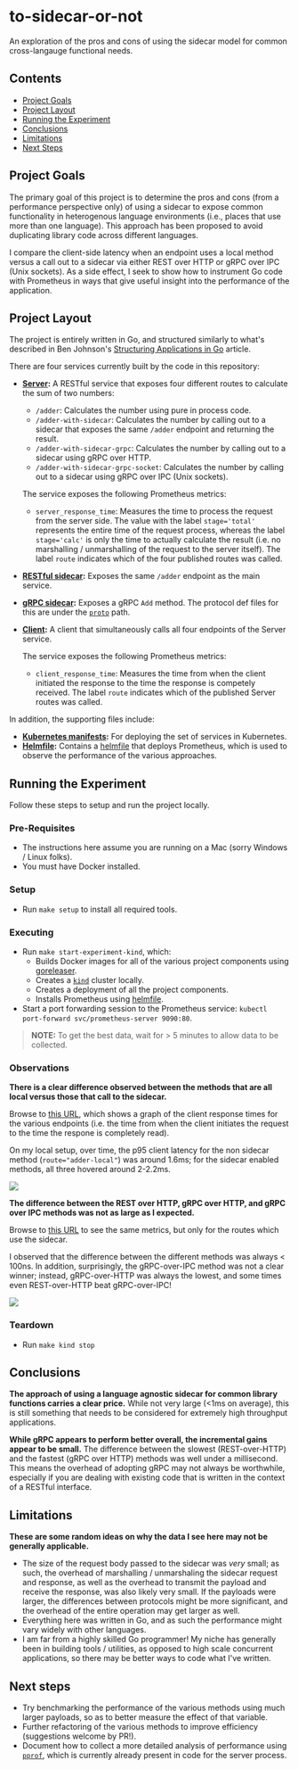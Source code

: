 # to-sidecar-or-not

An exploration of the pros and cons of using the sidecar model for common cross-langauge functional needs.


## Contents

- [Project Goals](#project-goals)
- [Project Layout](#project-layout)
- [Running the Experiment](#running-the-experiment)
- [Conclusions](#conclusions)
- [Limitations](#limitations)
- [Next Steps](#next-steps)

## Project Goals

The primary goal of this project is to determine the pros and cons (from a performance perspective only) of using a sidecar to expose common functionality in heterogenous language environments (i.e., places that use more than one language). This approach has been proposed to avoid duplicating library code across different languages.

I compare the client-side latency when an endpoint uses a local method versus a call out to a sidecar via either REST over HTTP or gRPC over IPC (Unix sockets). As a side effect, I seek to show how to instrument Go code with Prometheus in ways that give useful insight into the performance of the application.

## Project Layout

The project is entirely written in Go, and structured similarly to what's described in Ben Johnson's [Structuring Applications in Go](https://medium.com/@benbjohnson/structuring-applications-in-go-3b04be4ff091) article.

There are four services currently built by the code in this repository:

* **[Server](cmd/server/main.go):** A RESTful service that exposes four different routes to calculate the sum of two numbers:
  * `/adder`: Calculates the number using pure in process code.
  * `/adder-with-sidecar`: Calculates the number by calling out to a sidecar that exposes the same `/adder` endpoint and returning the result.
  * `/adder-with-sidecar-grpc`: Calculates the number by calling out to a sidecar using gRPC over HTTP.
  * `/adder-with-sidecar-grpc-socket`: Calculates the number by calling out to a sidecar using gRPC over IPC (Unix sockets).

  The service exposes the following Prometheus metrics:
  * `server_response_time`: Measures the time to process the request from the server side. The value with the label `stage='total'` represents the entire time of the request process, whereas the label `stage='calc'` is only the time to actually calculate the result (i.e. no marshalling / unmarshalling of the request to the server itself). The label `route` indicates which of the four published routes was called.
* **[RESTful sidecar](cmd/sidecar/main.go):** Exposes the same `/adder` endpoint as the main service.
* **[gRPC sidecar](cmd/sidecar/grpc/main.go):** Exposes a gRPC `Add` method. The protocol def files for this are under the [`proto`](proto/) path.
* **[Client](cmd/client/main.go):** A client that simultaneously calls all four endpoints of the Server service.

  The service exposes the following Prometheus metrics:
  * `client_response_time`: Measures the time from when the client initiated the response to the time the response is competely received. The label `route` indicates which of the published Server routes was called.

In addition, the supporting files include:

* **[Kubernetes manifests](kubernetes/):** For deploying the set of services in Kubernetes.
* **[Helmfile](helmfile/):** Contains a [helmfile](https://github.com/helmfile/helmfile) that deploys Prometheus, which is used to observe the performance of the various approaches.

## Running the Experiment

Follow these steps to setup and run the project locally.

### Pre-Requisites

* The instructions here assume you are running on a Mac (sorry Windows / Linux folks).
* You must have Docker installed.

### Setup

* Run `make setup` to install all required tools.

### Executing

* Run `make start-experiment-kind`, which:
  * Builds Docker images for all of the various project components using [goreleaser](https://goreleaser.com/).
  * Creates a [`kind`](https://kind.sigs.k8s.io/) cluster locally.
  * Creates a deployment of all the project components.
  * Installs Prometheus using [helmfile](https://github.com/helmfile/helmfile).
* Start a port forwarding session to the Prometheus service: `kubectl port-forward svc/prometheus-server 9090:80`.

>**NOTE:** To get the best data, wait for > 5 minutes to allow data to be collected.

### Observations

**There is a clear difference observed between the methods that are all local versus those that call to the sidecar.**

Browse to [this URL](http://localhost:9090/graph?g0.expr=quantile(0.95%2C%20(avg_over_time(client_response_time_sum%5B1m%5D)%20%2F%20avg_over_time(client_response_time_count%5B1m%5D))%20*%201000)%20by%20(route)&g0.tab=0&g0.stacked=0&g0.show_exemplars=0&g0.range_input=1h), which shows a graph of the client response times for the various endpoints (i.e. the time from when the client initiates the request to the time the respone is completely read).

On my local setup, over time, the p95 client latency for the non sidecar method (`route="adder-local"`) was around 1.6ms; for the sidecar enabled methods, all three hovered around 2-2.2ms.

![](img/client_response_all_routes.png)

**The difference between the REST over HTTP, gRPC over HTTP, and gRPC over IPC methods was not as large as I expected.**

Browse to [this URL](http://localhost:9090/graph?g0.expr=quantile(0.95%2C%20(avg_over_time(client_response_time_sum%7Broute%3D~%22adder-sidecar.*%22%7D%5B1m%5D)%20%2F%20avg_over_time(client_response_time_count%5B1m%5D))%20*%201000)%20by%20(route)&g0.tab=0&g0.stacked=0&g0.show_exemplars=0&g0.range_input=1h) to see the same metrics, but only for the routes which use the sidecar.

I observed that the difference between the different methods was always < 100ns. In addition, surprisingly, the gRPC-over-IPC method was not a clear winner; instead, gRPC-over-HTTP was always the lowest, and some times even REST-over-HTTP beat gRPC-over-IPC!

![](img/client_response_sidecar_routes.png)

### Teardown

* Run `make kind stop`

## Conclusions

**The approach of using a language agnostic sidecar for common library functions carries a clear price.** While not very large (<1ms on average), this is still something that needs to be considered for extremely high throughput applications.

**While gRPC appears to perform better overall, the incremental gains appear to be small.** The difference between the slowest (REST-over-HTTP) and the fastest (gRPC over HTTP) methods was well under a millisecond. This means the overhead of adopting gRPC may not always be worthwhile, especially if you are dealing with existing code that is written in the context of a RESTful interface.

## Limitations

**These are some random ideas on why the data I see here may not be generally applicable.**

* The size of the request body passed to the sidecar was _very_ small; as such, the overhead of marshalling / unmarshaling the sidecar request and response, as well as the overhead to transmit the payload and receive the response, was also likely very small. If the payloads were larger, the differences between protocols might be more significant, and the overhead of the entire operation may get larger as well.
* Everything here was written in Go, and as such the performance might vary widely with other languages.
* I am far from a highly skilled Go programmer! My niche has generally been in building tools / utilities, as opposed to high scale concurrent applications, so there may be better ways to code what I've written.

## Next steps

* Try benchmarking the performance of the various methods using much larger payloads, so as to better measure the effect of that variable.
* Further refactoring of the various methods to improve efficiency (suggestions welcome by PR!).
* Document how to collect a more detailed analysis of performance using [`pprof`](https://pkg.go.dev/runtime/pprof), which is currently already present in code for the server process.